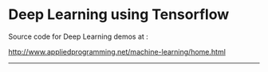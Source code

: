 # Deep Learning using Tensorflow

Source code for Deep Learning demos at :

http://www.appliedprogramming.net/machine-learning/home.html

<hr>
